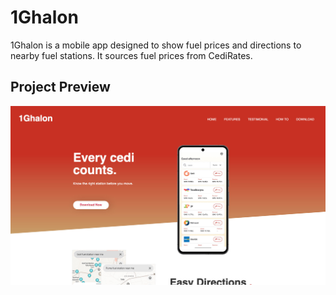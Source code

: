 # 1Ghalon
1Ghalon is a mobile app designed to show fuel prices and directions to nearby fuel stations. It sources fuel prices from CediRates.  

## Project Preview
<img src="https://github.com/desmondknunoo/1ghalon-test-landing/blob/main/screenshot.jpg"/>
